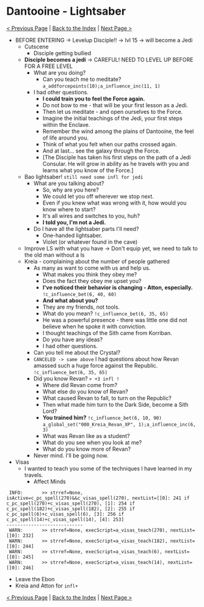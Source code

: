 # Dantooine - Lightsaber

[< Previous Page](./04_Dantooine.md) |
[Back to the Index](../index.md) |
[Next Page >](./06_Dantooine.md)


- BEFORE ENTERING -> Levelup Disciple!! -> lvl 15 -> will become a Jedi
  - Cutscene
    - Disciple getting bullied
  - **Disciple becomes a jedi** -> CAREFUL! NEED TO LEVEL UP BEFORE FOR A FREE LEVEL
    - What are you doing?
      - Can you teach me to meditate? `a_addforcepoints(10);a_influence_inc(11, 1)`
    - I had other questions.
      - **I could train you to feel the Force again.**
      - Do not bow to me - that will be your first lesson as a Jedi.
      - Then let us meditate - and open ourselves to the Force.
      - Imagine the initial teachings of the Jedi, your first steps within the Enclave.
      - Remember the wind among the plains of Dantooine, the feel of life around you.
      - Think of what you felt when our paths crossed again.
      - And at last... see the galaxy through the Force.
      - [The Disciple has taken his first steps on the path of a Jedi Consular. He will grow in ability as he travels with you and learns what you know of the Force.]
  - Bao lightsaber! `still need some infl for jedi`
    - What are you talking about?
      - So, why are you here?
      - We could let you off wherever we stop next.
      - Even if you knew what was wrong with it, how would you know where to start?
      - It's all wires and switches to you, huh?
      - **I told you, I'm not a Jedi.**
    - Do I have all the lightsaber parts I'll need?
      - One-handed lightsaber.
      - Violet (or whatever found in the cave)
  - Improve LS with what you have -> Don't equip yet, we need to talk to the old man without a ls
  - Kreia - complaining about the number of people gathered
    - As many as want to come with us and help us.
      - What makes you think they obey me?
      - Does the fact they obey me upset you?
      - **I've noticed their behavior is changing - Atton, especially.** `!c_influence_bet(6, 40, 60)`
      - **And what about you?**
      - They are my friends, not tools.
      - What do you mean? `!c_influence_bet(6, 35, 65)`
      - He was a powerful presence - there was little one did not believe when he spoke it with conviction.
      - I thought teachings of the Sith came from Korriban.
      - Do you have any ideas?
      - I had other questions.
    - Can you tell me about the <FullName> Crystal?
    - `CANCELED -> same above` I had questions about how Revan amassed such a huge force against the Republic. `!c_influence_bet(6, 35, 65)` 
    - Did you know Revan? `> +3 infl !`
      - Where did Revan come from?
      - What else do you know of Revan?
      - What caused Revan to fall, to turn on the Republic?
      - Then what made him turn to the Dark Side, become a Sith Lord?
      - **You trained him?** `!c_influence_bet(6, 10, 90)` `a_global_set("000_Kreia_Revan_XP", 1);a_influence_inc(6, 3)`
      - What was Revan like as a student?
      - What do you see when you look at me?
      - What do you know more of Revan?
    - Never mind. I'll be going now.
 - Visas
    - I wanted to teach you some of the techniques I have learned in my travels.
      - Affect Minds
```
 INFO:       >> strref=None, isActive=c_pc_spell(270)&&c_visas_spell(270), nextList=[[0]: 241 if c_pc_spell(270)+c_visas_spell(270), [1]: 254 if c_pc_spell(182)+c_visas_spell(182), [2]: 255 if c_pc_spell(6)+c_visas_spell(6), [3]: 256 if c_pc_spell(14)+c_visas_spell(14), [4]: 253]
----------------------------
 WARN:       >> strref=None, execScript=a_visas_teach(270), nextList=[[0]: 232]
 WARN:       >> strref=None, execScript=a_visas_teach(182), nextList=[[0]: 244]
 WARN:       >> strref=None, execScript=a_visas_teach(6), nextList=[[0]: 245]
 WARN:       >> strref=None, execScript=a_visas_teach(14), nextList=[[0]: 246]
```
- Leave the Ebon
- Kreia and Atton for `infl+`


[< Previous Page](./04_Dantooine.md) |
[Back to the Index](../index.md) |
[Next Page >](./06_Dantooine.md)